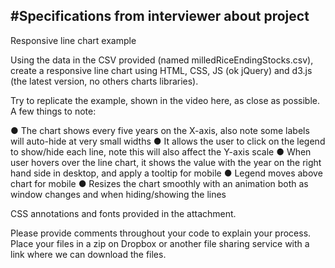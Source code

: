 #Specifications from interviewer about project
----
Responsive line chart example

Using the data in the CSV provided (named milledRiceEndingStocks.csv), create a responsive line chart using HTML, CSS, JS (ok jQuery) and d3.js (the latest version, no others charts libraries).

Try to replicate the example, shown in the video here, as close as possible. A few things to note:

●	The chart shows every five years on the X-axis, also note some labels will auto-hide at very small widths
●	It allows the user to click on the legend to show/hide each line, note this will also affect the Y-axis scale
●	When user hovers over the line chart, it shows the value with the year on the right hand side in desktop, and apply a tooltip for mobile
●	Legend moves above chart for mobile
●	Resizes the chart smoothly with an animation both as window changes and when hiding/showing the lines

CSS annotations and fonts provided in the attachment.

Please provide comments throughout your code to explain your process. Place your files in a zip on Dropbox or another file sharing service with a link where we can download the files.
